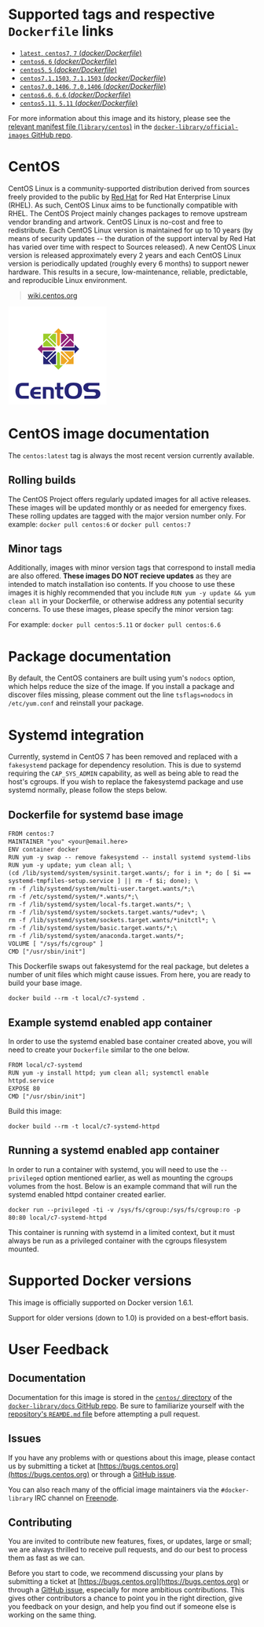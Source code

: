 # Supported tags and respective `Dockerfile` links

-	[`latest`, `centos7`, `7` (*docker/Dockerfile*)](https://github.com/CentOS/sig-cloud-instance-images/blob/d779d7567c6b3ae1b1b86d1049bab22e2a087c0f/docker/Dockerfile)
-	[`centos6`, `6` (*docker/Dockerfile*)](https://github.com/CentOS/sig-cloud-instance-images/blob/e83bb5bf3b38bda254b46908234999355265cd96/docker/Dockerfile)
-	[`centos5`, `5` (*docker/Dockerfile*)](https://github.com/CentOS/sig-cloud-instance-images/blob/c8d1a81b0516bca0f20434be8d0fac4f7d58a04a/docker/Dockerfile)
-	[`centos7.1.1503`, `7.1.1503` (*docker/Dockerfile*)](https://github.com/CentOS/sig-cloud-instance-images/blob/bc561dfdd671d612dbb9f92e7e17dd8009befc44/docker/Dockerfile)
-	[`centos7.0.1406`, `7.0.1406` (*docker/Dockerfile*)](https://github.com/CentOS/sig-cloud-instance-images/blob/f1d1e0bd83baef08e257da50e6fb446e4dd1b90c/docker/Dockerfile)
-	[`centos6.6`, `6.6` (*docker/Dockerfile*)](https://github.com/CentOS/sig-cloud-instance-images/blob/8911843d9a6cc71aadd81e491f94618aded94f30/docker/Dockerfile)
-	[`centos5.11`, `5.11` (*docker/Dockerfile*)](https://github.com/CentOS/sig-cloud-instance-images/blob/2d0554464ae19f4fd70d1b540c8968dbe872797b/docker/Dockerfile)

For more information about this image and its history, please see the [relevant manifest file (`library/centos`)](https://github.com/docker-library/official-images/blob/master/library/centos) in the [`docker-library/official-images` GitHub repo](https://github.com/docker-library/official-images).

# CentOS

CentOS Linux is a community-supported distribution derived from sources freely provided to the public by [Red Hat](ftp://ftp.redhat.com/pub/redhat/linux/enterprise/) for Red Hat Enterprise Linux (RHEL). As such, CentOS Linux aims to be functionally compatible with RHEL. The CentOS Project mainly changes packages to remove upstream vendor branding and artwork. CentOS Linux is no-cost and free to redistribute. Each CentOS Linux version is maintained for up to 10 years (by means of security updates -- the duration of the support interval by Red Hat has varied over time with respect to Sources released). A new CentOS Linux version is released approximately every 2 years and each CentOS Linux version is periodically updated (roughly every 6 months) to support newer hardware. This results in a secure, low-maintenance, reliable, predictable, and reproducible Linux environment.

> [wiki.centos.org](https://wiki.centos.org/FrontPage)

![logo](https://raw.githubusercontent.com/docker-library/docs/master/centos/logo.png)

# CentOS image documentation

The `centos:latest` tag is always the most recent version currently available.

## Rolling builds

The CentOS Project offers regularly updated images for all active releases. These images will be updated monthly or as needed for emergency fixes. These rolling updates are tagged with the major version number only. For example: `docker pull centos:6` or `docker pull centos:7`

## Minor tags

Additionally, images with minor version tags that correspond to install media are also offered. **These images DO NOT recieve updates** as they are intended to match installation iso contents. If you choose to use these images it is highly recommended that you include `RUN yum -y update && yum clean all` in your Dockerfile, or otherwise address any potential security concerns. To use these images, please specify the minor version tag:

For example: `docker pull centos:5.11` or `docker pull centos:6.6`

# Package documentation

By default, the CentOS containers are built using yum's `nodocs` option, which helps reduce the size of the image. If you install a package and discover files missing, please comment out the line `tsflags=nodocs` in `/etc/yum.conf` and reinstall your package.

# Systemd integration

Currently, systemd in CentOS 7 has been removed and replaced with a `fakesystemd` package for dependency resolution. This is due to systemd requiring the `CAP_SYS_ADMIN` capability, as well as being able to read the host's cgroups. If you wish to replace the fakesystemd package and use systemd normally, please follow the steps below.

## Dockerfile for systemd base image

	FROM centos:7
	MAINTAINER "you" <your@email.here>
	ENV container docker
	RUN yum -y swap -- remove fakesystemd -- install systemd systemd-libs
	RUN yum -y update; yum clean all; \
	(cd /lib/systemd/system/sysinit.target.wants/; for i in *; do [ $i ==
	systemd-tmpfiles-setup.service ] || rm -f $i; done); \
	rm -f /lib/systemd/system/multi-user.target.wants/*;\
	rm -f /etc/systemd/system/*.wants/*;\
	rm -f /lib/systemd/system/local-fs.target.wants/*; \
	rm -f /lib/systemd/system/sockets.target.wants/*udev*; \
	rm -f /lib/systemd/system/sockets.target.wants/*initctl*; \
	rm -f /lib/systemd/system/basic.target.wants/*;\
	rm -f /lib/systemd/system/anaconda.target.wants/*;
	VOLUME [ "/sys/fs/cgroup" ]
	CMD ["/usr/sbin/init"]

This Dockerfile swaps out fakesystemd for the real package, but deletes a number of unit files which might cause issues. From here, you are ready to build your base image.

	docker build --rm -t local/c7-systemd .

## Example systemd enabled app container

In order to use the systemd enabled base container created above, you will need to create your `Dockerfile` similar to the one below.

	FROM local/c7-systemd
	RUN yum -y install httpd; yum clean all; systemctl enable httpd.service
	EXPOSE 80
	CMD ["/usr/sbin/init"]

Build this image:

	docker build --rm -t local/c7-systemd-httpd

## Running a systemd enabled app container

In order to run a container with systemd, you will need to use the `--privileged` option mentioned earlier, as well as mounting the cgroups volumes from the host. Below is an example command that will run the systemd enabled httpd container created earlier.

	docker run --privileged -ti -v /sys/fs/cgroup:/sys/fs/cgroup:ro -p 80:80 local/c7-systemd-httpd

This container is running with systemd in a limited context, but it must always be run as a privileged container with the cgroups filesystem mounted.

# Supported Docker versions

This image is officially supported on Docker version 1.6.1.

Support for older versions (down to 1.0) is provided on a best-effort basis.

# User Feedback

## Documentation

Documentation for this image is stored in the [`centos/` directory](https://github.com/docker-library/docs/tree/master/centos) of the [`docker-library/docs` GitHub repo](https://github.com/docker-library/docs). Be sure to familiarize yourself with the [repository's `REAMDE.md` file](https://github.com/docker-library/docs/blob/master/README.md) before attempting a pull request.

## Issues

If you have any problems with or questions about this image, please contact us by submitting a ticket at [https://bugs.centos.org](https://bugs.centos.org) or through a [GitHub issue](https://github.com/CentOS/sig-cloud-instance-images/issues).

You can also reach many of the official image maintainers via the `#docker-library` IRC channel on [Freenode](https://freenode.net).

## Contributing

You are invited to contribute new features, fixes, or updates, large or small; we are always thrilled to receive pull requests, and do our best to process them as fast as we can.

Before you start to code, we recommend discussing your plans by submitting a ticket at [https://bugs.centos.org](https://bugs.centos.org) or through a [GitHub issue](https://github.com/CentOS/sig-cloud-instance-images/issues), especially for more ambitious contributions. This gives other contributors a chance to point you in the right direction, give you feedback on your design, and help you find out if someone else is working on the same thing.
